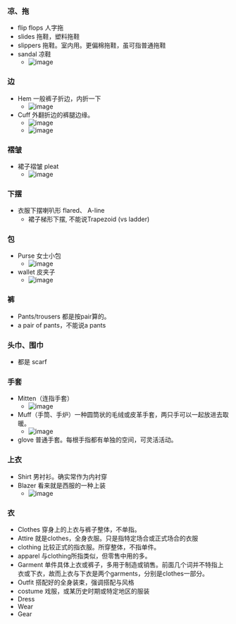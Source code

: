 ### 凉、拖
- flip flops 人字拖
- slides 拖鞋，塑料拖鞋
- slippers 拖鞋。室内用。更偏棉拖鞋，虽可指普通拖鞋
- sandal 凉鞋
  - ![image](https://github.com/user-attachments/assets/f44f09df-89f1-4ae8-9aca-2d1398e6375c)

### 边
- Hem 一般裤子折边，内折一下
  - ![image](https://github.com/user-attachments/assets/d244de45-0533-43ca-9a70-b445c30720ed)
- Cuff 外翻折边的裤腿边缘。
  - ![image](https://github.com/user-attachments/assets/399885cf-2ba1-4e70-8b39-cb6f7fd8517f)
  - ![image](https://github.com/user-attachments/assets/706f6c83-d477-44c8-8ea4-08d49135a5f1)

### 褶皱
- 裙子褶皱 pleat
  - ![image](https://github.com/user-attachments/assets/24695def-a15a-4b8c-8102-63bc6fc26609)

### 下摆
- 衣服下摆喇叭形 flared、 A-line
  - 裙子梯形下摆, 不能说Trapezoid (vs ladder)

### 包
- Purse 女士小包
  - ![image](https://github.com/user-attachments/assets/84ce7185-84f5-44f0-9d59-2fb8d0fdfc1c)
- wallet 皮夹子
  - ![image](https://github.com/user-attachments/assets/d8f7b410-acb9-40f4-8cbb-88a453698618)

### 裤
-  Pants/trousers 都是按pair算的。
  - a pair of pants，不能说a pants

### 头巾、围巾
-  都是 scarf

### 手套
- Mitten（连指手套）
  - ![image](https://github.com/user-attachments/assets/564ec090-0e7b-47a1-a9e9-11781611b210)
- Muff（手筒、手炉）一种圆筒状的毛绒或皮革手套，两只手可以一起放进去取暖。
  - ![image](https://github.com/user-attachments/assets/950f9db5-606d-4312-82ab-646e82dfc2e1)
- glove 普通手套。每根手指都有单独的空间，可灵活活动。

### 上衣
- Shirt 男衬衫。确实常作为内衬穿
- Blazer 看来就是西服的一种上装
  - ![image](https://github.com/user-attachments/assets/8ca808a4-6483-4411-877f-1fb17241826b)

### 衣
- Clothes 穿身上的上衣与裤子整体，不单指。
- Attire 就是clothes，全身衣服。只是指特定场合或正式场合的衣服
- clothing 比较正式的指衣服。所穿整体，不指单件。
- apparel 与clothing所指类似，但零售中用的多。
- Garment 单件具体上衣或裤子，多用于制造或销售。前面几个词并不特指上衣或下衣，故而上衣与下衣是两个garments，分别是clothes一部分。
- Outfit 搭配好的全身装束，强调搭配与风格
- costume 戏服，或某历史时期或特定地区的服装
- Dress
- Wear
- Gear
